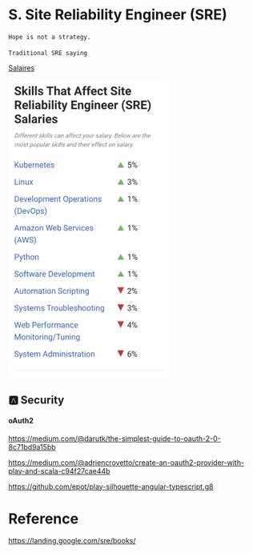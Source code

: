 # S. Site Reliability Engineer (SRE)


    Hope is not a strategy.

    Traditional SRE saying


[Salaires](https://www.payscale.com/research/US/Job=Site_Reliability_Engineer_(SRE)/Salary)

<img src="images/SRE-Skills.png" width=323 height=597></img>

## :a: Security

#### oAuth2

https://medium.com/@darutk/the-simplest-guide-to-oauth-2-0-8c71bd9a15bb

https://medium.com/@adriencrovetto/create-an-oauth2-provider-with-play-and-scala-c94f27cae44b


https://github.com/epot/play-silhouette-angular-typescript.g8





# Reference

https://landing.google.com/sre/books/


